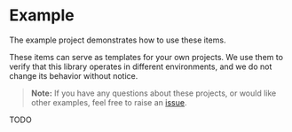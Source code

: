 # Example

The example project demonstrates how to use these items.

These items can serve as templates for your own projects. We use them to verify that this library operates in different environments, and we do not change its behavior without notice.

> **Note:**
> If you have any questions about these projects, or would like other examples, feel free to raise an [issue](https://github.com/fangkehou-team/dapr-spring/issues).

TODO
